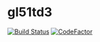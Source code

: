 # gl51td3
[![Build Status](https://travis-ci.org/shuxuzhipeng/gl51td3.svg?branch=master)](https://travis-ci.org/shuxuzhipeng/gl51td3)
[![CodeFactor](https://www.codefactor.io/repository/github/shuxuzhipeng/gl51td3/badge/master)](https://www.codefactor.io/repository/github/shuxuzhipeng/gl51td3/overview/master)
